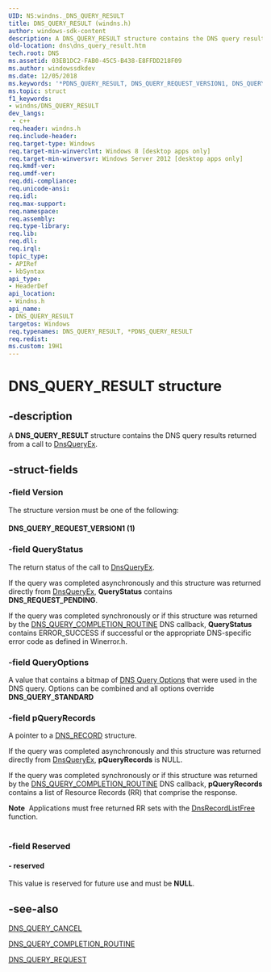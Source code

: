 ```yaml
---
UID: NS:windns._DNS_QUERY_RESULT
title: DNS_QUERY_RESULT (windns.h)
author: windows-sdk-content
description: A DNS_QUERY_RESULT structure contains the DNS query results returned from a call to DnsQueryEx.
old-location: dns\dns_query_result.htm
tech.root: DNS
ms.assetid: 03EB1DC2-FAB0-45C5-B438-E8FFDD218F09
ms.author: windowssdkdev
ms.date: 12/05/2018
ms.keywords: '*PDNS_QUERY_RESULT, DNS_QUERY_REQUEST_VERSION1, DNS_QUERY_RESULT, DNS_QUERY_RESULT structure [DNS], PDNS_QUERY_RESULT, PDNS_QUERY_RESULT structure pointer [DNS], dns.dns_query_result, windns/DNS_QUERY_RESULT, windns/PDNS_QUERY_RESULT'
ms.topic: struct
f1_keywords:
- windns/DNS_QUERY_RESULT
dev_langs:
 - c++
req.header: windns.h
req.include-header: 
req.target-type: Windows
req.target-min-winverclnt: Windows 8 [desktop apps only]
req.target-min-winversvr: Windows Server 2012 [desktop apps only]
req.kmdf-ver: 
req.umdf-ver: 
req.ddi-compliance: 
req.unicode-ansi: 
req.idl: 
req.max-support: 
req.namespace: 
req.assembly: 
req.type-library: 
req.lib: 
req.dll: 
req.irql: 
topic_type:
- APIRef
- kbSyntax
api_type:
- HeaderDef
api_location:
- Windns.h
api_name:
- DNS_QUERY_RESULT
targetos: Windows
req.typenames: DNS_QUERY_RESULT, *PDNS_QUERY_RESULT
req.redist: 
ms.custom: 19H1
---
```


# DNS_QUERY_RESULT structure


## -description


A <b>DNS_QUERY_RESULT</b>  structure contains the DNS query results returned from a call to <a href="https://docs.microsoft.com/windows/desktop/api/windns/nf-windns-dnsqueryex">DnsQueryEx</a>.


## -struct-fields




### -field Version

The structure version must be one of the following:



#### DNS_QUERY_REQUEST_VERSION1 (1)


### -field QueryStatus

The return status of the call to <a href="https://docs.microsoft.com/windows/desktop/api/windns/nf-windns-dnsqueryex">DnsQueryEx</a>. 

If the query was completed asynchronously and this structure was returned directly from <a href="https://docs.microsoft.com/windows/desktop/api/windns/nf-windns-dnsqueryex">DnsQueryEx</a>, <b>QueryStatus</b> contains <b>DNS_REQUEST_PENDING</b>.

If the query was completed synchronously or if this structure was returned by the <a href="https://docs.microsoft.com/windows/desktop/api/windns/nc-windns-dns_query_completion_routine">DNS_QUERY_COMPLETION_ROUTINE</a> DNS callback, <b>QueryStatus</b> contains ERROR_SUCCESS if successful or the appropriate DNS-specific error code as defined in Winerror.h.


### -field QueryOptions

A value that contains a bitmap of <a href="https://docs.microsoft.com/windows/desktop/DNS/dns-constants">DNS Query  Options</a> that were used in the DNS query. Options can be combined and all options override <b>DNS_QUERY_STANDARD</b>


### -field pQueryRecords

A pointer to a <a href="https://docs.microsoft.com/windows/win32/api/windns/ns-windns-dns_recorda">DNS_RECORD</a> structure.

If the query was completed asynchronously and this structure was returned directly from <a href="https://docs.microsoft.com/windows/desktop/api/windns/nf-windns-dnsqueryex">DnsQueryEx</a>, <b>pQueryRecords</b> is NULL.

If the query was completed synchronously or if this structure was returned by the <a href="https://docs.microsoft.com/windows/desktop/api/windns/nc-windns-dns_query_completion_routine">DNS_QUERY_COMPLETION_ROUTINE</a> DNS callback, <b>pQueryRecords</b> contains a list of Resource Records (RR) that comprise the response.

<div class="alert"><b>Note</b>  Applications must free returned RR sets with the <a href="https://docs.microsoft.com/windows/desktop/api/windns/nf-windns-dnsrecordlistfree">DnsRecordListFree</a> function.</div>
<div> </div>

### -field Reserved

 




#### - reserved

This value is reserved for future use and must be <b>NULL</b>.


## -see-also




<a href="https://docs.microsoft.com/windows/desktop/api/windns/ns-windns-dns_query_cancel">DNS_QUERY_CANCEL</a>



<a href="https://docs.microsoft.com/windows/desktop/api/windns/nc-windns-dns_query_completion_routine">DNS_QUERY_COMPLETION_ROUTINE</a>



<a href="https://docs.microsoft.com/windows/desktop/api/windns/ns-windns-dns_query_request">DNS_QUERY_REQUEST</a>
 

 

